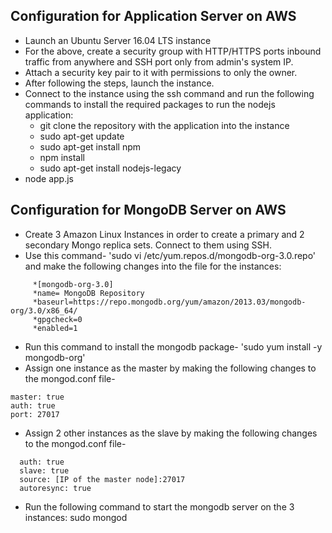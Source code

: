 ## Configuration for Application Server on AWS

* Launch an Ubuntu Server 16.04 LTS instance 
* For the above, create a security group with HTTP/HTTPS ports inbound traffic from anywhere and SSH port only from admin's system IP.
* Attach a security key pair to it with permissions to only the owner.
* After following the steps, launch the instance.
* Connect to the instance using the ssh command and run the following commands to install the required packages to run the nodejs application:
   * git clone the repository with the application into the instance
   * sudo apt-get update
   * sudo apt-get install npm
   * npm install
   * sudo apt-get install nodejs-legacy
* node app.js

## Configuration for MongoDB Server on AWS

* Create 3 Amazon Linux Instances in order to create a primary and 2 secondary Mongo replica sets. Connect to them using SSH.
* Use this command- 'sudo vi /etc/yum.repos.d/mongodb-org-3.0.repo' and make the following changes into the file for the instances:
```
     *[mongodb-org-3.0]
     *name= MongoDB Repository
     *baseurl=https://repo.mongodb.org/yum/amazon/2013.03/mongodb-org/3.0/x86_64/
     *gpgcheck=0
     *enabled=1
```     
* Run this command to install the mongodb package- 'sudo yum install -y mongodb-org'
* Assign one instance as the master by making the following changes to the mongod.conf file-
```
master: true
auth: true
port: 27017
```

* Assign 2 other instances as the slave by making the following changes to the mongod.conf file-
```
  auth: true
  slave: true
  source: [IP of the master node]:27017
  autoresync: true
```
* Run the following command to start the mongodb server on the 3 instances: 
sudo mongod
  
     
